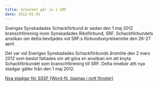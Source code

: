 ```yaml
---
title: Schacket går in i SRF
date: 2012-01-01
---
```


Sveriges Synskadades Schackförbund är sedan den 1 maj 2012 branschförening inom Synskadades Riksförbund, SRF. Schackförbundets ansökan om detta beviljades vid SRF:s förbundsstyrelsemöte den 26-27 april.

Det var vid Sveriges Synskadades Schackförbunds årsmöte den 2 mars 2012 som beslut fattades om att göra en ansökan om att knyta Schackförbundet som branschförening till SRF. Detta innebär attt nya stadgar gäller från den 1 maj 2012.

[Nya stadgar för SSSF (Word-fil, öppnas i nytt fönster)](/stadgar_schackforbundet_20120501.doc)